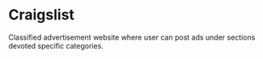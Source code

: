 # Craigslist
Classified advertisement website where user can post ads under sections devoted specific categories.
